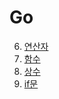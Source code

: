 # Go

6. [연산자](https://chaaaaewoncode.tistory.com/61)
7. [함수](https://chaaaaewoncode.tistory.com/65)
8. [상수](https://chaaaaewoncode.tistory.com/66)
9. [if문](https://chaaaaewoncode.tistory.com/68)
